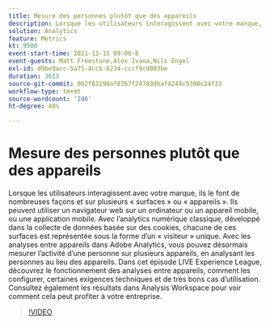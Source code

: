```yaml
---
title: Mesure des personnes plutôt que des appareils
description: Lorsque les utilisateurs interagissent avec votre marque, ils le font de nombreuses façons et sur plusieurs « surfaces » ou « appareils ». Ils peuvent utiliser un navigateur web sur un ordinateur ou un appareil mobile, ou une application mobile. Avec l’analytics numérique classique, développé dans la collecte de données basée sur des cookies, chacune de ces surfaces est représentée sous la forme d’un « visiteur » unique. Avec les analyses entre appareils dans Adobe Analytics, vous pouvez désormais mesurer l’activité d’une personne sur plusieurs appareils, en analysant les personnes au lieu des appareils. Dans cet épisode LIVE Experience League, découvrez le fonctionnement des analyses entre appareils, comment les configurer, certaines exigences techniques et de très bons cas d’utilisation. Consultez également les résultats dans Analysis Workspace pour voir comment cela peut profiter à votre entreprise.
solution: Analytics
feature: Metrics
kt: 9500
event-start-time: 2021-12-15 09:00-8
event-guests: Matt Freestone,Alex Ivana,Nils Engel
exl-id: d9be9acc-5a75-4ccb-8234-cccf9cd093be
duration: 3613
source-git-commit: 0b2f63198af8767f24783dbafd244c9398c24f33
workflow-type: tm+mt
source-wordcount: '246'
ht-degree: 48%

---
```


# Mesure des personnes plutôt que des appareils

Lorsque les utilisateurs interagissent avec votre marque, ils le font de nombreuses façons et sur plusieurs « surfaces » ou « appareils ». Ils peuvent utiliser un navigateur web sur un ordinateur ou un appareil mobile, ou une application mobile. Avec l’analytics numérique classique, développé dans la collecte de données basée sur des cookies, chacune de ces surfaces est représentée sous la forme d’un « visiteur » unique. Avec les analyses entre appareils dans Adobe Analytics, vous pouvez désormais mesurer l’activité d’une personne sur plusieurs appareils, en analysant les personnes au lieu des appareils. Dans cet épisode LIVE Experience League, découvrez le fonctionnement des analyses entre appareils, comment les configurer, certaines exigences techniques et de très bons cas d’utilisation. Consultez également les résultats dans Analysis Workspace pour voir comment cela peut profiter à votre entreprise.


>[!VIDEO](https://video.tv.adobe.com/v/339318/?quality=12&learn=on)

